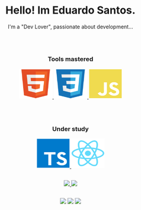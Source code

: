 <div align="center"><h1> Hello! Im Eduardo Santos.</h1> </div>
<div align="center"> I'm a "Dev Lover", passionate about development... </div>

##

<div style="display: inline_block, margin-left: 600px" align="center"><br>
 <h3>Tools mastered</h3>
  <a href="https://github.com/duzzk1" target="_blank">
   <img align="space-beetwen" alt="Duzzk-HTML" height="80" width="90" src="https://raw.githubusercontent.com/devicons/devicon/master/icons/html5/html5-original.svg">
 </a>
 <a href="https://github.com/duzzk1/my_new_portif" target="_blank">
  <img align="space-beetwen" alt="Duzzk-CSS" height="80" width="90" src="https://raw.githubusercontent.com/devicons/devicon/master/icons/css3/css3-original.svg">
 </a>
   
 <a href="https://github.com/duzzk1/ToDoSolo" target="_blank">
  <img align="space-beetwen" alt="Duzzk-Js" height="80" width="90" src="https://raw.githubusercontent.com/devicons/devicon/master/icons/javascript/javascript-plain.svg">
 </a>
  
</div>

 ##
 
 <div style="display: inline_block, margin-left: 600px" align="center"><br>
 <h3>Under study</h3>
 <a href="https://github.com/duzzk1" target="_blank">
 <img align="space-beetwen" alt="Duzzk-Ts" height="80" width="90" src="https://raw.githubusercontent.com/devicons/devicon/master/icons/typescript/typescript-plain.svg">
  </a>
  <a href="https://github.com/duzzk1/blog-react-js" target="_blank">
   <img align="space-beetwen" alt="Duzzk-React" height="80" width="90" src="https://raw.githubusercontent.com/devicons/devicon/master/icons/react/react-original.svg"></a>
</div>

##

 <div align="center">
  <a href="https://github.com/duzzk1">
  <img height="170em" src="https://github-readme-stats.vercel.app/api?username=duzzk1&show_icons=true&theme=dracula&include_all_commits=true&count_private=true"/>
  <img  height="170em" src="https://github-readme-stats.vercel.app/api/top-langs/?username=duzzk1&layout=compact&langs_count=7&theme=dracula"/>
</div>
  
  ##
 
<div align="center"> 
  <a href="https://instagram.com/duzzk1" target="_blank"><img src="https://img.shields.io/badge/-Instagram-%23E4405F?style=for-the-badge&logo=instagram&logoColor=white" target="_blank"></a>
  <a href = "mailto:eduluis.cco@gmail.com"><img src="https://img.shields.io/badge/-Gmail-%23333?style=for-the-badge&logo=gmail&logoColor=white" target="_blank"></a>
  <a href="https://www.linkedin.com/in/edulsantos" target="_blank"><img src="https://img.shields.io/badge/-LinkedIn-%230077B5?style=for-the-badge&logo=linkedin&logoColor=white" target="_blank"></a> 
  
</div>
